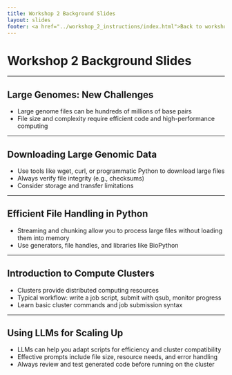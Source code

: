 ```yaml
---
title: Workshop 2 Background Slides
layout: slides
footer: <a href="../workshop_2_instructions/index.html">Back to workshop 2</a>
---
```


# Workshop 2 Background Slides

---

## Large Genomes: New Challenges
- Large genome files can be hundreds of millions of base pairs
- File size and complexity require efficient code and high-performance computing

---

## Downloading Large Genomic Data
- Use tools like wget, curl, or programmatic Python to download large files
- Always verify file integrity (e.g., checksums)
- Consider storage and transfer limitations

---

## Efficient File Handling in Python
- Streaming and chunking allow you to process large files without loading them into memory
- Use generators, file handles, and libraries like BioPython

---

## Introduction to Compute Clusters
- Clusters provide distributed computing resources
- Typical workflow: write a job script, submit with qsub, monitor progress
- Learn basic cluster commands and job submission syntax

---

## Using LLMs for Scaling Up
- LLMs can help you adapt scripts for efficiency and cluster compatibility
- Effective prompts include file size, resource needs, and error handling
- Always review and test generated code before running on the cluster
